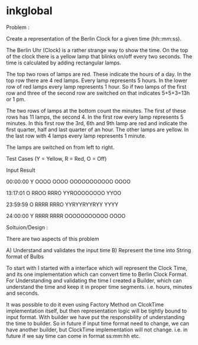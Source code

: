 inkglobal
=========

Problem : 

Create a representation of the Berlin Clock for a given time (hh::mm:ss).

The Berlin Uhr (Clock) is a rather strange way to show the time. On the top of the clock there is a yellow lamp that blinks on/off every two seconds. The time is calculated by adding rectangular lamps.

The top two rows of lamps are red. These indicate the hours of a day. In the top row there are 4 red lamps. Every lamp represents 5 hours. In the lower row of red lamps every lamp represents 1 hour. So if two lamps of the first row and three of the second row are switched on that indicates 5+5+3=13h or 1 pm.

The two rows of lamps at the bottom count the minutes. The first of these rows has 11 lamps, the second 4. In the first row every lamp represents 5 minutes. In this first row the 3rd, 6th and 9th lamp are red and indicate the first quarter, half and last quarter of an hour. The other lamps are yellow. In the last row with 4 lamps every lamp represents 1 minute.

The lamps are switched on from left to right.

Test Cases (Y = Yellow, R = Red, O = Off)

Input     Result 

00:00:00  Y OOOO OOOO OOOOOOOOOOO OOOO

13:17:01  O RROO RRRO YYROOOOOOOO YYOO

23:59:59  O RRRR RRRO YYRYYRYYRYY YYYY

24:00:00  Y RRRR RRRR OOOOOOOOOOO OOOO


Soltuion/Design : 

There are two aspects of this problem

A) Understand and validates the input time
B) Represent the time into String format of Bulbs

To start with I started with a interface which will represent the Clock Time, and its one implementation which can convert time to Berlin Clock Format.
For Understanding and validating the time I created a Builder, which can understand the time and keep it in proper time segments. i.e. hours, minutes and seconds.

It was possible to do it even using Factory Method on ClcokTime implementation itself, but then representation logic will be tightly bound to input format. With builder we have put the responsbility of understanding the time to builder. So in future if input time format need to change, we can have another builder, but ClockTime implementation will not change.
i.e. in future if we say time can come in format ss:mm:hh etc.





